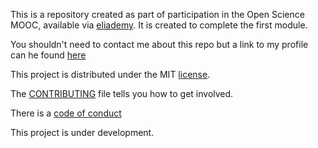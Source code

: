 This is a repository created as part of participation in the Open Science MOOC, available via [eliademy](https://eliademy.com/app/a/courses/02d7338a7e). It is created to complete the first module.

You shouldn't need to contact me about this repo but a link to my profile can he found [here](https://github.com/ptg21)

This project is distributed under the MIT [license](../../blob/master/LICENSE).

The [CONTRIBUTING](../../blob/master/CONTRIBUTING) file tells you how to get involved.

There is a [code of conduct](../../blob/master/CODE_OF_CONDUCT.md)

This project is under development.

